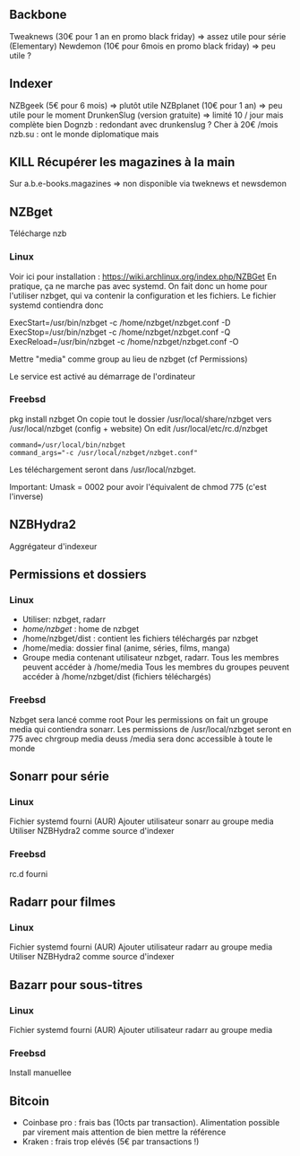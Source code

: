 Backbone
--------

Tweaknews (30€ pour 1 an en promo black friday) =\> assez utile pour
série (Elementary) Newdemon (10€ pour 6mois en promo black friday) =\>
peu utile ?

Indexer
-------

NZBgeek (5€ pour 6 mois) =\> plutôt utile NZBplanet (10€ pour 1 an) =\>
peu utile pour le moment DrunkenSlug (version gratuite) =\> limité 10 /
jour mais complète bien Dognzb : redondant avec drunkenslug ? Cher à 20€
/mois nzb.su : ont le monde diplomatique mais

KILL Récupérer les magazines à la main
--------------------------------------

Sur a.b.e-books.magazines =\> non disponible via tweknews et newsdemon

NZBget
------

Télécharge nzb

### Linux

Voir ici pour installation :
<https://wiki.archlinux.org/index.php/NZBGet> En pratique, ça ne marche
pas avec systemd. On fait donc un home pour l\'utiliser nzbget, qui va
contenir la configuration et les fichiers. Le fichier systemd contiendra
donc

ExecStart=/usr/bin/nzbget -c /home/nzbget/nzbget.conf -D
ExecStop=/usr/bin/nzbget -c /home/nzbget/nzbget.conf -Q
ExecReload=/usr/bin/nzbget -c /home/nzbget/nzbget.conf -O

Mettre \"media\" comme group au lieu de nzbget (cf Permissions)

Le service est activé au démarrage de l\'ordinateur

### Freebsd

pkg install nzbget On copie tout le dossier /usr/local/share/nzbget vers
/usr/local/nzbget (config + website) On edit /usr/local/etc/rc.d/nzbget

``` {.shell}
command=/usr/local/bin/nzbget
command_args="-c /usr/local/nzbget/nzbget.conf"
```

Les téléchargement seront dans /usr/local/nzbget.

Important: Umask = 0002 pour avoir l\'équivalent de chmod 775 (c\'est
l\'inverse)

NZBHydra2
---------

Aggrégateur d\'indexeur

Permissions et dossiers
-----------------------

### Linux

-   Utiliser: nzbget, radarr
-   *home/nzbget* : home de nzbget
-   /home/nzbget/dist : contient les fichiers téléchargés par nzbget
-   /home/media: dossier final (anime, séries, films, manga)
-   Groupe media contenant utilisateur nzbget, radarr. Tous les membres
    peuvent accéder à /home/media Tous les membres du groupes peuvent
    accéder à /home/nzbget/dist (fichiers téléchargés)

### Freebsd

Nzbget sera lancé comme root Pour les permissions on fait un groupe
media qui contiendra sonarr. Les permissions de /usr/local/nzbget seront
en 775 avec chrgroup media deuss /media sera donc accessible à toute le
monde

Sonarr pour série
-----------------

### Linux

Fichier systemd fourni (AUR) Ajouter utilisateur sonarr au groupe media
Utiliser NZBHydra2 comme source d\'indexer

### Freebsd

rc.d fourni

Radarr pour filmes
------------------

### Linux

Fichier systemd fourni (AUR) Ajouter utilisateur radarr au groupe media
Utiliser NZBHydra2 comme source d\'indexer

Bazarr pour sous-titres
-----------------------

### Linux

Fichier systemd fourni (AUR) Ajouter utilisateur radarr au groupe media

### Freebsd

Install manuellee

Bitcoin
-------

-   Coinbase pro : frais bas (10cts par transaction). Alimentation
    possible par virement mais attention de bien mettre la référence
-   Kraken : frais trop elévés (5€ par transactions !)

